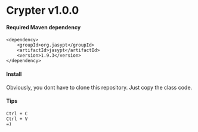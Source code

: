# Crypter v1.0.0

#### Required Maven dependency
```
<dependency>
    <groupId>org.jasypt</groupId>
    <artifactId>jasypt</artifactId>
    <version>1.9.3</version>
</dependency>
```

#### Install
Obviously, you dont have to clone this repository. Just copy the class code. 

#### Tips
```
Ctrl + C
Ctrl + V
=)
``` 